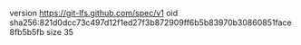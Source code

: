 version https://git-lfs.github.com/spec/v1
oid sha256:821d0dcc73c497d12f1ed27f3b872909ff6b5b83970b30860851face8fb5b5fb
size 35
